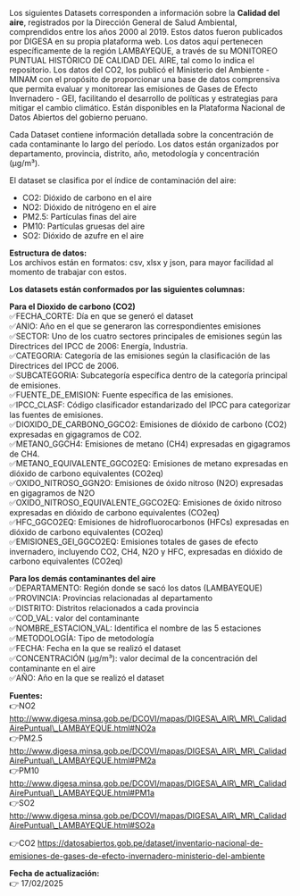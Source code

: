 Los siguientes Datasets corresponden a información sobre la **Calidad del aire**, registrados por la Dirección General de Salud Ambiental, comprendidos entre los años 2000 al 2019. Estos datos fueron publicados por DIGESA en su propia plataforma web. Los datos aquí pertenecen específicamente de la región LAMBAYEQUE, a través de su MONITOREO PUNTUAL HISTÓRICO DE CALIDAD DEL AIRE, tal como lo indica el repositorio.
Los datos del CO2, los publicó el Ministerio del Ambiente - MINAM con el propósito de proporcionar una base de datos comprensiva que permita evaluar y monitorear las emisiones de Gases de Efecto Invernadero - GEI, facilitando el desarrollo de políticas y estrategias para mitigar el cambio climático. Están disponibles en la Plataforma Nacional de Datos Abiertos del gobierno peruano.

Cada Dataset contiene información detallada sobre la concentración de cada contaminante lo largo del período. Los datos están organizados por departamento, provincia, distrito, año, metodología y concentración (µg/m³).

El dataset se clasifica por el índice de contaminación del aire:

* CO2: Dióxido de carbono en el aire
* NO2: Dióxido de nitrógeno en el aire
* PM2.5: Partículas finas del aire
* PM10: Partículas gruesas del aire
* SO2: Dióxido de azufre en el aire

**Estructura de datos:**  
Los archivos están en formatos: csv, xlsx y json, para mayor facilidad al momento de trabajar con estos.

**Los datasets están conformados por las siguientes columnas:**

**Para el Dioxido de carbono (CO2)**  
  ✅FECHA\_CORTE:	Día en que se generó el dataset  
  ✅ANIO: Año en el que se generaron las correspondientes emisiones  
  ✅SECTOR: Uno de los cuatro sectores principales de emisiones según las Directrices del IPCC de 2006: Energía, Industria.  
  ✅CATEGORIA:	Categoría de las emisiones según la clasificación de las Directrices del IPCC de 2006.  
  ✅SUBCATEGORIA: Subcategoría específica dentro de la categoría principal de emisiones.  
  ✅FUENTE\_DE\_EMISION:	Fuente específica de las emisiones.  
  ✅IPCC\_CLASF: Código clasificador estandarizado del IPCC para categorizar las fuentes de emisiones.  
  ✅DIOXIDO\_DE\_CARBONO\_GGCO2:	Emisiones de dióxido de carbono (CO2) expresadas en gigagramos de CO2.  
  ✅METANO\_GGCH4: Emisiones de metano (CH4) expresadas en gigagramos de CH4.  
  ✅METANO\_EQUIVALENTE\_GGCO2EQ: Emisiones de metano expresadas en dióxido de carbono equivalentes (CO2eq)  
  ✅OXIDO\_NITROSO\_GGN2O:	Emisiones de óxido nitroso (N2O) expresadas en gigagramos de N2O  
  ✅OXIDO\_NITROSO\_EQUIVALENTE\_GGCO2EQ:	Emisiones de óxido nitroso expresadas en dióxido de carbono equivalentes (CO2eq)  
  ✅HFC\_GGCO2EQ:	Emisiones de hidrofluorocarbonos (HFCs) expresadas en dióxido de carbono equivalentes (CO2eq)  
  ✅EMISIONES\_GEI\_GGCO2EQ:	Emisiones totales de gases de efecto invernadero, incluyendo CO2, CH4, N2O y HFC, expresadas en dióxido de carbono equivalentes (CO2eq)

**Para los demás contaminantes del aire**  
  ✅DEPARTAMENTO: Región donde se sacó los datos (LAMBAYEQUE)  
  ✅PROVINCIA: Provincias relacionadas al departamento  
  ✅DISTRITO: Distritos relacionados a cada provincia  
  ✅COD\_VAL: valor del contaminante  
  ✅NOMBRE\_ESTACION\_VAL: Identifica el nombre de las 5 estaciones  
  ✅METODOLOGÍA: Tipo de metodología  
  ✅FECHA: Fecha en la que se realizó el dataset  
  ✅CONCENTRACIÓN (µg/m³): valor decimal de la concentración del contaminante en el aire  
  ✅AÑO: Año en la que se realizó el dataset


**Fuentes:**  
👉NO2   http://www.digesa.minsa.gob.pe/DCOVI/mapas/DIGESA\_AIR\_MR\_CalidadAirePuntual\_LAMBAYEQUE.html#NO2a  
👉PM2.5 http://www.digesa.minsa.gob.pe/DCOVI/mapas/DIGESA\_AIR\_MR\_CalidadAirePuntual\_LAMBAYEQUE.html#PM2a  
👉PM10  http://www.digesa.minsa.gob.pe/DCOVI/mapas/DIGESA\_AIR\_MR\_CalidadAirePuntual\_LAMBAYEQUE.html#PM1a  
👉SO2   http://www.digesa.minsa.gob.pe/DCOVI/mapas/DIGESA\_AIR\_MR\_CalidadAirePuntual\_LAMBAYEQUE.html#SO2a

👉CO2 https://datosabiertos.gob.pe/dataset/inventario-nacional-de-emisiones-de-gases-de-efecto-invernadero-ministerio-del-ambiente

**Fecha de actualización:**  
👉 17/02/2025